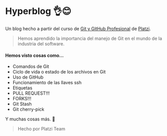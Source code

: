 # Hyperblog 👌😊
Un blog hecho a partir del curso de [Git y GitHub Profesional](https://platzi.com/clases/git-github/ "Curso de Git y GitHub Profesional") de [Platzi](http://platzi.com "Platzi").

>Hemos aprendido la importancia del manejo de Git  en el mundo de la industria del software.

#### Hemos visto cosas como...
- Comandos de Git
- Ciclo de vida o estado de los archivos en Git
- Uso de GitHub
- Funcionamiento de las llaves ssh
- Etiquetas
- PULL REQUEST!!!
- FORKS!!!
- Git Stash
- Git cherry-pick

Y muchas cosas más. 🤩

>Hecho por Platzi Team
